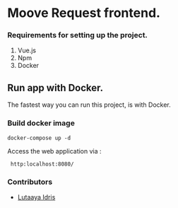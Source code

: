 # Moove Request  frontend.


### Requirements for setting up the project.

1. Vue.js
2. Npm
3. Docker

## Run app with Docker.

The fastest way you can run this project, is with Docker.


### Build docker image
```
docker-compose up -d
```

Access the web application via :

```
 http:localhost:8080/
```


### Contributors

* [Lutaaya Idris](https://github.com/huxaiphaer)
